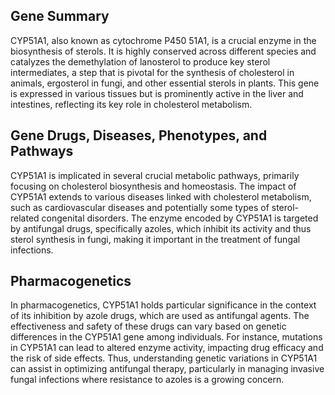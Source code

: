 ## Gene Summary
CYP51A1, also known as cytochrome P450 51A1, is a crucial enzyme in the biosynthesis of sterols. It is highly conserved across different species and catalyzes the demethylation of lanosterol to produce key sterol intermediates, a step that is pivotal for the synthesis of cholesterol in animals, ergosterol in fungi, and other essential sterols in plants. This gene is expressed in various tissues but is prominently active in the liver and intestines, reflecting its key role in cholesterol metabolism.

## Gene Drugs, Diseases, Phenotypes, and Pathways
CYP51A1 is implicated in several crucial metabolic pathways, primarily focusing on cholesterol biosynthesis and homeostasis. The impact of CYP51A1 extends to various diseases linked with cholesterol metabolism, such as cardiovascular diseases and potentially some types of sterol-related congenital disorders. The enzyme encoded by CYP51A1 is targeted by antifungal drugs, specifically azoles, which inhibit its activity and thus sterol synthesis in fungi, making it important in the treatment of fungal infections.

## Pharmacogenetics
In pharmacogenetics, CYP51A1 holds particular significance in the context of its inhibition by azole drugs, which are used as antifungal agents. The effectiveness and safety of these drugs can vary based on genetic differences in the CYP51A1 gene among individuals. For instance, mutations in CYP51A1 can lead to altered enzyme activity, impacting drug efficacy and the risk of side effects. Thus, understanding genetic variations in CYP51A1 can assist in optimizing antifungal therapy, particularly in managing invasive fungal infections where resistance to azoles is a growing concern.